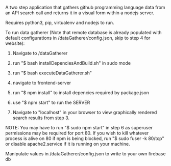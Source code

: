 A two step application that gathers github programming language data from an API search call and returns it in a visual form within a nodejs server.

Requires python3, pip, virtualenv and nodejs to run.

To run data gatherer (Note that remote database is already populated with default configurations in /dataGatherer/config.json, skip to step 4 for website):

1. Navigate to /dataGatherer

2. run "$ bash installDepenciesAndBuild.sh" in sudo mode

3. run "$ bash executeDataGatherer.sh"

4. navigate to frontend-server

5. run "$ npm install" to install depencies required by package.json

6. use "$ npm start" to run the SERVER

7. Navigate to "localhost" in your browser to view graphically rendered search results from step 3.

NOTE: You may have to run "$ sudo npm start" in step 6 as superuser permissions may be required for port 80. If you wish to kill whatever process is alive on 80 if npm is being blocked, run "$ sudo fuser -k 80/tcp" or disable apache2.service if it is running on your machine.

Manipulate values in /dataGatherer/config.json to write to your own firebase db
